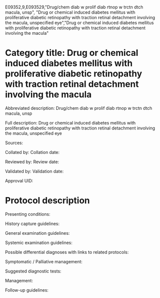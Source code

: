 E09352,9,E093529,"Drug/chem diab w prolif diab rtnop w trctn dtch macula, unsp", "Drug or chemical induced diabetes mellitus with proliferative diabetic retinopathy with traction retinal detachment involving the macula, unspecified eye","Drug or chemical induced diabetes mellitus with proliferative diabetic retinopathy with traction retinal detachment involving the macula"
# Category title: Drug or chemical induced diabetes mellitus with proliferative diabetic retinopathy with traction retinal detachment involving the macula

Abbreviated description: Drug/chem diab w prolif diab rtnop w trctn dtch macula, unsp

Full description: Drug or chemical induced diabetes mellitus with proliferative diabetic retinopathy with traction retinal detachment involving the macula, unspecified eye

Sources:

Collated by:
Collation date:

Reviewed by:
Review date:

Validated by:
Validation date:

Approval UID:

# Protocol description

Presenting conditions:

History capture guidelines:

General examination guidelines:

Systemic examination guidelines:

Possible differential diagnoses with links to related protocols:

Symptomatic / Palliative management:

Suggested diagnostic tests:

Management:

Follow-up guidelines:
